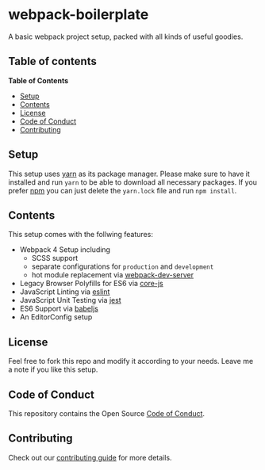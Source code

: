 # webpack-boilerplate
A basic webpack project setup, packed with all kinds of useful goodies.

## Table of contents
<!-- markdown-toc start - Don't edit this section. Run M-x markdown-toc-refresh-toc -->
**Table of Contents**

- [Setup](#architecture)
- [Contents](#contents)
- [License](#license)
- [Code of Conduct](#code-of-conduct)
- [Contributing](#contributing)

<!-- markdown-toc end -->

## Setup
This setup uses [yarn](https://yarnpkg.com/lang/en/) as its package manager. Please make sure to have it installed and run `yarn` to be able to download all necessary packages. If you prefer [npm](https://www.npmjs.com/) you can just delete the `yarn.lock` file and run `npm install`.

## Contents
This setup comes with the follwing features:
- Webpack 4 Setup including
  - SCSS support
  - separate configurations for `production` and `development`
  - hot module replacement via [webpack-dev-server](https://github.com/webpack/webpack-dev-server)
- Legacy Browser Polyfills for ES6 via [core-js](https://github.com/zloirock/core-js)
- JavaScript Linting via [eslint](https://eslint.org/)
- JavaScript Unit Testing via [jest](https://facebook.github.io/jest/)
- ES6 Support via [babeljs](https://babeljs.io/)
- An EditorConfig setup

## License
Feel free to fork this repo and modify it according to your needs. Leave me a note if you like this setup.

## Code of Conduct
This repository contains the Open Source [Code of Conduct](code-of-conduct.md).

## Contributing
Check out our [contributing guide](CONTRIBUTING.md) for more details.
